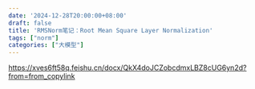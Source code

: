 ```yaml
---
date: '2024-12-28T20:00:00+08:00'
draft: false
title: 'RMSNorm笔记：Root Mean Square Layer Normalization'
tags: ["norm"]
categories: ["大模型"]
---
```


https://xves6ft58q.feishu.cn/docx/QkX4doJCZobcdmxLBZ8cUG6yn2d?from=from_copylink
